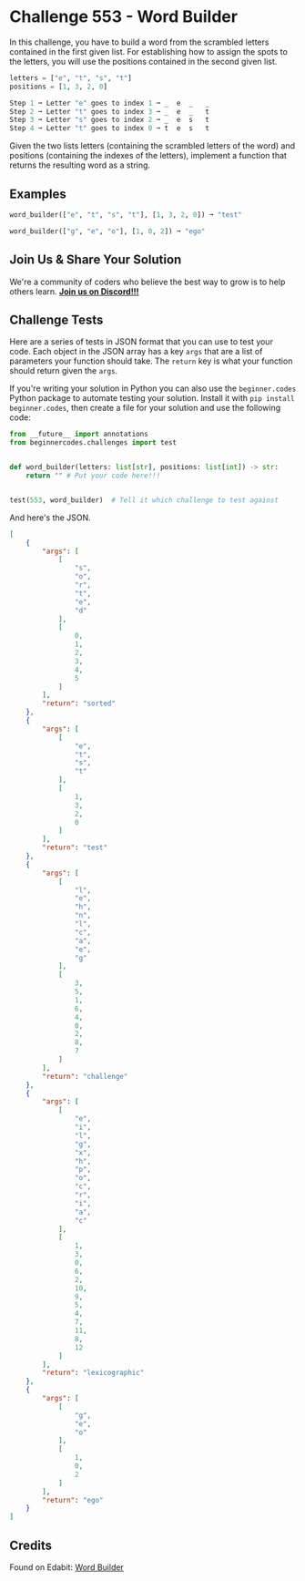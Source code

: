 # Challenge 553 - Word Builder

In this challenge, you have to build a word from the scrambled letters contained in the first given list. For establishing how to assign the spots to the letters, you will use the positions contained in the second given list.
```python
letters = ["e", "t", "s", "t"]
positions = [1, 3, 2, 0]

Step 1 ➞ Letter "e" goes to index 1 ➞ _  e  _   _
Step 2 ➞ Letter "t" goes to index 3 ➞ _  e  _   t
Step 3 ➞ Letter "s" goes to index 2 ➞ _  e  s   t
Step 4 ➞ Letter "t" goes to index 0 ➞ t  e  s   t
```
Given the two lists letters (containing the scrambled letters of the word) and positions (containing the indexes of the letters), implement a function that returns the resulting word as a string.

## Examples
```python
word_builder(["e", "t", "s", "t"], [1, 3, 2, 0]) ➞ "test"

word_builder(["g", "e", "o"], [1, 0, 2]) ➞ "ego"
```
## Join Us & Share Your Solution

We're a community of coders who believe the best way to grow is to help others learn. **[Join us on Discord!!!](https://discord.gg/sfHykntuGy)**

## Challenge Tests

Here are a series of tests in JSON format that you can use to test your code. Each object in the JSON array has a key `args` that are a list of parameters your function should take. The `return` key is what your function should return given the `args`. 

If you're writing your solution in Python you can also use the `beginner.codes` Python package to automate testing your solution. Install it with `pip install beginner.codes`, then create a file for your solution and use the following code:
```python
from __future__ import annotations
from beginnercodes.challenges import test


def word_builder(letters: list[str], positions: list[int]) -> str:
    return "" # Put your code here!!!


test(553, word_builder)  # Tell it which challenge to test against
```
And here's the JSON.
```json
[
    {
        "args": [
            [
                "s",
                "o",
                "r",
                "t",
                "e",
                "d"
            ],
            [
                0,
                1,
                2,
                3,
                4,
                5
            ]
        ],
        "return": "sorted"
    },
    {
        "args": [
            [
                "e",
                "t",
                "s",
                "t"
            ],
            [
                1,
                3,
                2,
                0
            ]
        ],
        "return": "test"
    },
    {
        "args": [
            [
                "l",
                "e",
                "h",
                "n",
                "l",
                "c",
                "a",
                "e",
                "g"
            ],
            [
                3,
                5,
                1,
                6,
                4,
                0,
                2,
                8,
                7
            ]
        ],
        "return": "challenge"
    },
    {
        "args": [
            [
                "e",
                "i",
                "l",
                "g",
                "x",
                "h",
                "p",
                "o",
                "c",
                "r",
                "i",
                "a",
                "c"
            ],
            [
                1,
                3,
                0,
                6,
                2,
                10,
                9,
                5,
                4,
                7,
                11,
                8,
                12
            ]
        ],
        "return": "lexicographic"
    },
    {
        "args": [
            [
                "g",
                "e",
                "o"
            ],
            [
                1,
                0,
                2
            ]
        ],
        "return": "ego"
    }
]
```
## Credits

Found on Edabit: [Word Builder](https://edabit.com/challenge/dYHH7CmYeWGXdEhCx)
